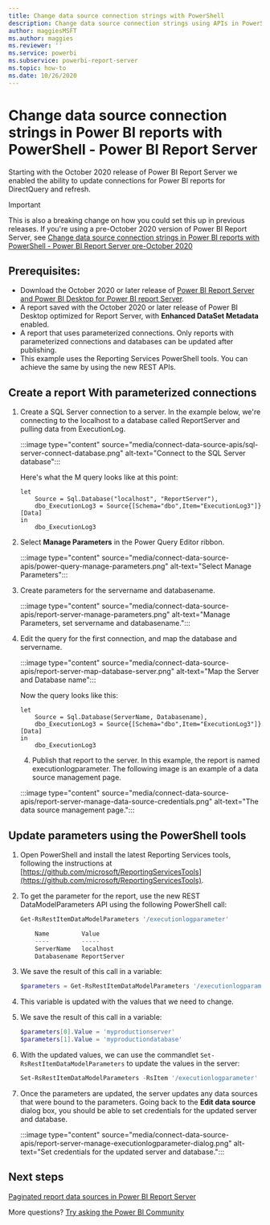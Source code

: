 ```yaml
---
title: Change data source connection strings with PowerShell
description: Change data source connection strings using APIs in PowerShell - Power BI Report Server.
author: maggiesMSFT
ms.author: maggies
ms.reviewer: ''
ms.service: powerbi
ms.subservice: powerbi-report-server
ms.topic: how-to
ms.date: 10/26/2020
---
```

# Change data source connection strings in Power BI reports with PowerShell - Power BI Report Server


Starting with the October 2020 release of Power BI Report Server we enabled the ability to update connections for Power BI reports for DirectQuery and refresh.

> [!IMPORTANT]
> This is also a breaking change on how you could set this up in previous releases. If you're using a pre-October 2020 version of Power BI Report Server, see [Change data source connection strings in Power BI reports with PowerShell - Power BI Report Server pre-October 2020](connect-data-source-apis-pre-oct-2020.md)

## Prerequisites:
- Download the October 2020 or later release of [Power BI Report Server and Power BI Desktop for Power BI report Server](https://powerbi.microsoft.com/report-server/).
- A report saved with the October 2020 or later release of Power BI Desktop optimized for Report Server, with **Enhanced DataSet Metadata** enabled.
- A report that uses parameterized connections. Only reports with parameterized connections and databases can be updated after publishing.
- This example uses the Reporting Services PowerShell tools. You can achieve the same  by using the new REST APIs.

## Create a report With parameterized connections
	
1. Create a SQL Server connection to a server. In the example below, we're connecting to the localhost to a database called ReportServer and pulling data from ExecutionLog.

	:::image type="content" source="media/connect-data-source-apis/sql-server-connect-database.png" alt-text="Connect to the SQL Server database":::

    Here's what the M query looks like at this point:

    ```
    let
        Source = Sql.Database("localhost", "ReportServer"),
        dbo_ExecutionLog3 = Source{[Schema="dbo",Item="ExecutionLog3"]}[Data]
    in
        dbo_ExecutionLog3
    ```

2. Select **Manage Parameters** in the Power Query Editor ribbon.

    :::image type="content" source="media/connect-data-source-apis/power-query-manage-parameters.png" alt-text="Select Manage Parameters":::

1.  Create parameters for the servername and databasename.

    :::image type="content" source="media/connect-data-source-apis/report-server-manage-parameters.png" alt-text="Manage Parameters, set servername and databasename.":::


3. Edit the query for the first connection, and map the database and servername.

    :::image type="content" source="media/connect-data-source-apis/report-server-map-database-server.png" alt-text="Map the Server and Database name":::

    Now the query looks like this:

    ```
    let
        Source = Sql.Database(ServerName, Databasename),
        dbo_ExecutionLog3 = Source{[Schema="dbo",Item="ExecutionLog3"]}[Data]
    in
        dbo_ExecutionLog3
    ```
	
	4. Publish that report to the server. In this example, the report is named executionlogparameter. The following image is an example of a data source management page.

    :::image type="content" source="media/connect-data-source-apis/report-server-manage-data-source-credentials.png" alt-text="The data source management page.":::

## Update parameters using the PowerShell tools

1. Open PowerShell and install the latest Reporting Services tools, following the instructions at [https://github.com/microsoft/ReportingServicesTools](https://github.com/microsoft/ReportingServicesTools).
	
2.  To get the parameter for the report, use the new REST DataModelParameters API using the following PowerShell call:

    ```powershell
    Get-RsRestItemDataModelParameters '/executionlogparameter'

        Name         Value
        ----         -----
        ServerName   localhost
        Databasename ReportServer
    ```

3. We save the result of this call in a variable:

    ```powershell
    $parameters = Get-RsRestItemDataModelParameters '/executionlogparameter'
    ```

4. This variable is updated with the values that we need to change.
5. We save the result of this call in a variable:

    ```powershell
    $parameters[0].Value = 'myproductionserver'
    $parameters[1].Value = 'myproductiondatabase'
    ```

6. With the updated values, we can use the commandlet `Set-RsRestItemDataModelParameters` to update the values in the server:

    ```powershell
    Set-RsRestItemDataModelParameters -RsItem '/executionlogparameter' -DataModelParameters $parameters
    ```

7. Once the parameters are updated, the server updates any data sources that were bound to the parameters. Going back to the **Edit data source** dialog box, you should be able to set credentials for the updated server and database.

    :::image type="content" source="media/connect-data-source-apis/report-server-manage-executionlogparameter-dialog.png" alt-text="Set credentials for the updated server and database.":::

## Next steps

[Paginated report data sources in Power BI Report Server](connect-data-sources.md) 

More questions? [Try asking the Power BI Community](https://community.powerbi.com/)
